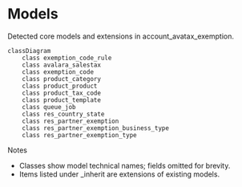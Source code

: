 # Models

Detected core models and extensions in account_avatax_exemption.

```mermaid
classDiagram
    class exemption_code_rule
    class avalara_salestax
    class exemption_code
    class product_category
    class product_product
    class product_tax_code
    class product_template
    class queue_job
    class res_country_state
    class res_partner_exemption
    class res_partner_exemption_business_type
    class res_partner_exemption_type
```

Notes
- Classes show model technical names; fields omitted for brevity.
- Items listed under _inherit are extensions of existing models.
